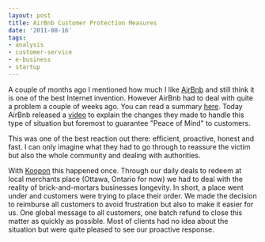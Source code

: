 ```yaml
---
layout: post
title: AirBnb Customer Protection Measures
date: '2011-08-16'
tags:
- analysis
- customer-service
- e-business
- startup
---
```


A couple of months ago I mentioned how much I like
[AirBnb](http://www.airbnb.com/) and still think it is one of the best Internet invention. However AirBnb had to deal with quite a problem a couple of weeks ago. You can read a summary
[here](http://techcrunch.com/2011/08/01/airbnb-offers-unconditional-apology-and-50000-insurance-guarantee/). Today AirBnb released a
[video](http:/blog.airbnb.com/peace-of-mind-guaranteed) to explain the changes they made to handle this type of situation but foremost to guarantee "Peace of Mind" to customers.

This was one of the best reaction out there: efficient, proactive, honest and fast. I can only imagine what they had to go through to reassure the victim but also the whole community and dealing with authorities.

With [Koopon](http://www.koopon.ca/) this happened once. Through our daily deals to redeem at local merchants place (Ottawa, Ontario for now) we had to deal with the reality of brick-and-mortars businesses longevity. In short, a place went under and customers were trying to place their order. We made the decision to reimburse all customers to avoid frustration but also to make it easier for us. One global message to all customers, one batch refund to close this matter as quickly as possible. Most of clients had no idea about the situation but were quite pleased to see our proactive response.

